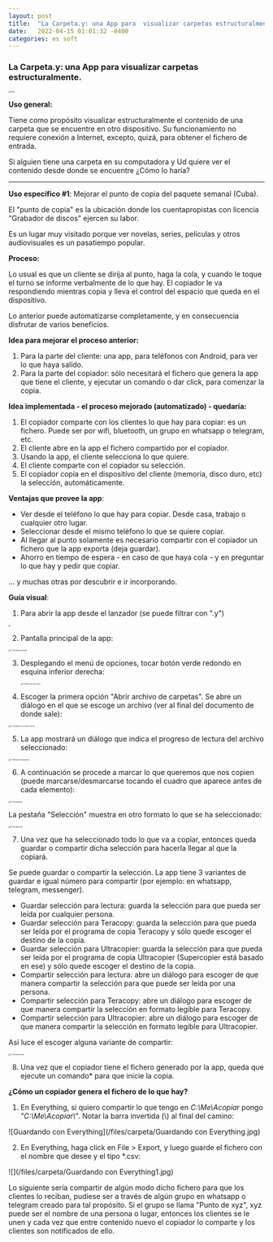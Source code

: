 ```yaml
---
layout: post
title:  "La Carpeta.y: una App para  visualizar carpetas estructuralmente"
date:   2022-04-15 01:01:32 -0400
categories: es soft
---
```

### **La Carpeta.y: una App para  visualizar carpetas estructuralmente.**



<img src="/files/carpeta/6. Escogiendo.jpg" alt="Vista" style="zoom:25%;" />

**Uso general:**

Tiene como propósito visualizar estructuralmente el contenido de una carpeta que se encuentre en otro dispositivo. Su funcionamiento no requiere conexión a Internet, excepto, quizá, para obtener el fichero de entrada. 

Si alguien tiene una carpeta en su computadora y Ud quiere ver el contenido desde donde se encuentre ¿Cómo lo haría?

---

**Uso específico #1**: Mejorar el punto de copia del paquete semanal (Cuba).

El "punto de copia" es la ubicación donde los cuentapropistas con licencia "Grabador de discos" ejercen su labor.

Es un lugar muy visitado porque ver novelas, series, películas y otros audiovisuales es un pasatiempo popular.  

**Proceso:**

Lo usual es que un cliente se dirija al punto, haga la cola, y cuando le toque el turno se informe verbalmente de lo que hay. El copiador le va respondiendo mientras copia y lleva el control del espacio que queda en el dispositivo.

Lo anterior puede automatizarse completamente, y en consecuencia disfrutar de varios beneficios.

**Idea para mejorar el proceso anterior:**

1. Para la parte del cliente: una app, para teléfonos con Android, para ver lo que haya salido.
2. Para la parte del copiador: sólo necesitará el fichero que genera la app que tiene el cliente, y ejecutar un comando o dar click, para comenzar la copia.

**Idea implementada - el proceso mejorado (automatizado) - quedaría:**

1. El copiador comparte con los clientes lo que hay para copiar: es un fichero. Puede ser por wifi, bluetooth, un grupo en whatsapp o telegram, etc.
2. El cliente abre en la app el fichero compartido por el copiador. 
3. Usando la app, el cliente selecciona lo que quiere.
4. El cliente comparte con el copiador su selección.
5. El copiador copia en el dispositivo del cliente (memoria, disco duro, etc) la selección, automáticamente.

**Ventajas que provee la app**:

* Ver desde el teléfono lo que hay para copiar. Desde casa, trabajo o cualquier otro lugar.
* Seleccionar desde el mismo teléfono lo que se quiere copiar.
* Al llegar al punto solamente es necesario compartir con el copiador un fichero que la app exporta (deja guardar).
* Ahorro en tiempo de espera - en caso de que haya cola - y en preguntar lo que hay y pedir que copiar.

... y muchas otras por descubrir e ir incorporando.

**Guía visual**:

1. Para abrir la app desde el lanzador (se puede filtrar con ".y") 

<img src="/files/carpeta/1. En el menu de apps.jpg" style="zoom:25%;" />

2. Pantalla principal de la app:

<img src="/files/carpeta/2. Pantalla principal.jpg" alt="2. Pantalla principal" style="zoom:25%;" />

3. Desplegando el menú de opciones, tocar botón verde redondo en esquina inferior derecha:

   <img src="/files/carpeta/3. Menú de opciones.jpg" alt="3. Menú de opciones" style="zoom:25%;" />

      

4. Escoger la primera opción "Abrir archivo de carpetas". Se abre un diálogo en el que se escoge un archivo (ver al final del documento de donde sale): 

<img src="/files/carpeta/4. Tocando la primera opción.jpg" alt="4. Tocando la primera opción" style="zoom:25%;" />

5. La app mostrará un diálogo que indica el progreso de lectura del archivo seleccionado:

<img src="/files/carpeta/5. Dialogo de progreso.jpg" alt="5. Dialogo de progreso" style="zoom:25%;" />

6. A continuación se procede a marcar lo que queremos que nos copien (puede marcarse/desmarcarse tocando el cuadro que aparece antes de cada elemento):

<img src="/files/carpeta/6. Escogiendo.jpg" alt="6. Escogiendo" style="zoom:25%;" />

La pestaña "Selección" muestra en otro formato lo que se ha seleccionado:

<img src="/files/carpeta/6.1 Escogiendo.jpg" alt="6. Escogiendo" style="zoom:25%;" />

7. Una vez que ha seleccionado todo lo que va a copiar, entonces queda guardar o compartir dicha selección para hacerla llegar al que la copiará.
	

Se puede guardar o compartir la selección. La app tiene 3 variantes de guardar e igual número para compartir (por ejemplo: en whatsapp, telegram, messenger).

- Guardar selección para lectura: guarda la selección para que pueda ser leída por cualquier persona.
- Guardar selección para Teracopy: guarda la selección para que pueda ser leída por el programa de copia Teracopy y sólo quede escoger el destino de la copia.
- Guardar selección para Ultracopier: guarda la selección para que pueda ser leída por el programa de copia Ultracopier (Supercopier está basado en ese) y sólo quede escoger el destino de la copia.
- Compartir selección para lectura: abre un diálogo para escoger de que manera compartir la selección para que puede ser leída por una persona.
- Compartir selección para Teracopy: abre un diálogo para escoger de que manera compartir la selección en formato legible para Teracopy.
- Compartir selección para Ultracopier: abre un diálogo para escoger de que manera compartir la selección en formato legible para Ultracopier.

Así luce el escoger alguna variante de compartir:

<img src="/files/carpeta/7. Compartiendo.jpg" alt="7. Compartiendo" style="zoom:25%;" />

8. Una vez que el copiador tiene el fichero generado por la app, queda que ejecute un comando* para que inicie la copia.

**¿Cómo un copiador genera el fichero de lo que hay?**

1. En Everything, si quiero compartir lo que tengo en *C:\Me\Acopiar* pongo *"C:\Me\Acopiar\\"*. Notar la barra invertida (\\) al final del camino: 

![Guardando con Everything](/files/carpeta/Guardando con Everything.jpg)


2. En Everything, haga click en File > Export, y luego guarde el fichero con el nombre que desee y el tipo *.csv: 

![](/files/carpeta/Guardando con Everything1.jpg)

Lo siguiente sería compartir de algún modo dicho fichero para que los clientes lo reciban, pudiese ser a través de algún grupo en whatsapp o telegram creado para tal propósito. Si el grupo se llama "Punto de xyz", xyz puede ser el nombre de una persona o lugar, entonces los clientes se le unen y cada vez que entre contenido nuevo el copiador lo comparte y los clientes son notificados de ello.

